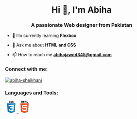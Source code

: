 <h1 align="center">Hi 👋, I'm Abiha</h1>
<h3 align="center">A passionate Web designer from Pakistan</h3>

- 🌱 I’m currently learning **Flexbox**

- 💬 Ask me about **HTML and CSS**

- 📫 How to reach me **abihajawed345@gmail.com**

<h3 align="left">Connect with me:</h3>
<p align="left">
<a href="https://linkedin.com/in/Abiha Sheikhani" target="blank"><img align="center" src="https://www.linkedin.com/in/abiha-sheikhani-7229aa317/" alt="abiha-sheikhani" height="30" width="40" /></a>
</p>

<h3 align="left">Languages and Tools:</h3>
<p align="left"> <a href="https://www.w3schools.com/css/" target="_blank" rel="noreferrer"> <img src="https://raw.githubusercontent.com/devicons/devicon/master/icons/css3/css3-original-wordmark.svg" alt="css3" width="40" height="40"/> </a> <a href="https://www.w3.org/html/" target="_blank" rel="noreferrer"> <img src="https://raw.githubusercontent.com/devicons/devicon/master/icons/html5/html5-original-wordmark.svg" alt="html5" width="40" height="40"/> </a> </p>

<!--
**Abiha-Sheikhani/Abiha-Sheikhani** is a ✨ _special_ ✨ repository because its `README.md` (this file) appears on your GitHub profile.

Here are some ideas to get you started:

- 🔭 I’m currently working on ...
- 🌱 I’m currently learning ...
- 👯 I’m looking to collaborate on ...
- 🤔 I’m looking for help with ...
- 💬 Ask me about ...
- 📫 How to reach me: ...
- 😄 Pronouns: ...
- ⚡ Fun fact: ...
-->
